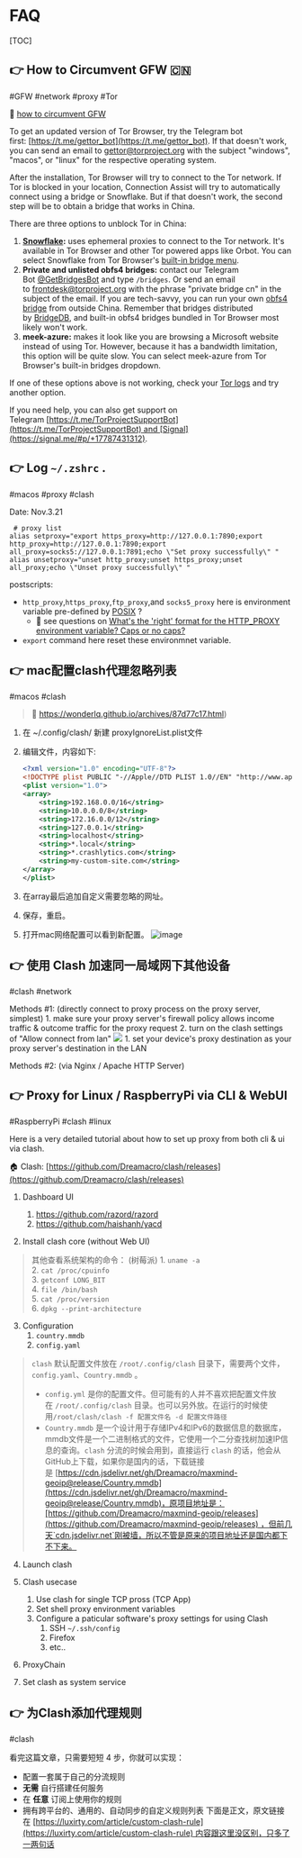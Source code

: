 # FAQ

[TOC]



## 👉 How to Circumvent GFW 🇨🇳
#GFW #network #proxy #Tor 

📄 [how to circumvent GFW](https://support.torproject.org/censorship/connecting-from-china/)

To get an updated version of Tor Browser, try the Telegram bot first: [https://t.me/gettor_bot](https://t.me/gettor_bot). If that doesn't work, you can send an email to [gettor@torproject.org](mailto:gettor@torproject.org) with the subject "windows", "macos", or "linux" for the respective operating system.

After the installation, Tor Browser will try to connect to the Tor network. If Tor is blocked in your location, Connection Assist will try to automatically connect using a bridge or Snowflake. But if that doesn't work, the second step will be to obtain a bridge that works in China.

There are three options to unblock Tor in China:
1. **[Snowflake](https://support.torproject.org/censorship/what-is-snowflake/):** uses ephemeral proxies to connect to the Tor network. It's available in Tor Browser and other Tor powered apps like Orbot. You can select Snowflake from Tor Browser's [built-in bridge menu](https://support.torproject.org/censorship/how-can-i-use-snowflake/).
2. **Private and unlisted obfs4 bridges:** contact our Telegram Bot [@GetBridgesBot](https://t.me/GetBridgesBot) and type `/bridges`. Or send an email to [frontdesk@torproject.org](mailto:frontdesk@torproject.org) with the phrase "private bridge cn" in the subject of the email. If you are tech-savvy, you can run your own [obfs4 bridge](https://community.torproject.org/relay/setup/bridge/) from outside China. Remember that bridges distributed by [BridgeDB](https://bridges.torproject.org/), and built-in obfs4 bridges bundled in Tor Browser most likely won't work.
3. **meek-azure:** makes it look like you are browsing a Microsoft website instead of using Tor. However, because it has a bandwidth limitation, this option will be quite slow. You can select meek-azure from Tor Browser's built-in bridges dropdown.

If one of these options above is not working, check your [Tor logs](https://support.torproject.org/connecting/connecting-2/) and try another option.

If you need help, you can also get support on Telegram [https://t.me/TorProjectSupportBot](https://t.me/TorProjectSupportBot) and [Signal](https://signal.me/#p/+17787431312).



## 👉 Log  `~/.zshrc` .
#macos #proxy #clash 

Date: Nov.3.21
```shell
 # proxy list
alias setproxy="export https_proxy=http://127.0.0.1:7890;export http_proxy=http://127.0.0.1:7890;export all_proxy=socks5://127.0.0.1:7891;echo \"Set proxy successfully\" "
alias unsetproxy="unset http_proxy;unset https_proxy;unset all_proxy;echo \"Unset proxy successfully\" "
```
postscripts:
+ `http_proxy`,`https_proxy`,`ftp_proxy`,and `socks5_proxy` here is environment variable pre-defined by  [POSIX](http://pubs.opengroup.org/onlinepubs/9699919799/basedefs/V1_chap08.html) ?
	+ 👀 see questions on [What's the 'right' format for the HTTP_PROXY environment variable? Caps or no caps?](https://unix.stackexchange.com/questions/212894/whats-the-right-format-for-the-http-proxy-environment-variable-caps-or-no-ca)
+ `export` command here reset these environmnet variable. 



## 👉 mac配置clash代理忽略列表
#macos #clash

> 🔗 https://wonderlq.github.io/archives/87d77c17.html)

1. 在 ~/.config/clash/ 新建 proxyIgnoreList.plist文件

2. 编辑文件，内容如下:

   ```xml
   <?xml version="1.0" encoding="UTF-8"?>
   <!DOCTYPE plist PUBLIC "-//Apple//DTD PLIST 1.0//EN" "http://www.apple.com/DTDs/PropertyList-1.0.dtd">
   <plist version="1.0">
   <array>
       <string>192.168.0.0/16</string>
       <string>10.0.0.0/8</string>
       <string>172.16.0.0/12</string>
       <string>127.0.0.1</string>
       <string>localhost</string>
       <string>*.local</string>
       <string>*.crashlytics.com</string>
       <string>my-custom-site.com</string>
   </array>
   </plist>
   ```
3. 在array最后追加自定义需要忽略的网址。

4. 保存，重启。

5. 打开mac网络配置可以看到新配置。
   ![image](../../../../../../Assets/Pics/di6Zv2mw7bgtoNU.png)



## 👉 使用 Clash 加速同一局域网下其他设备
#clash #network 

Methods \#1: (directly connect to proxy process on the proxy server, simplest)
	1. make sure your proxy server's firewall policy allows income traffic & outcome traffic for the proxy request
	2. turn on the clash settings of "Allow connect from lan"
![](../../../../../Assets/Pics/Screenshot%202023-08-29%20at%203.09.53%20PM.png)
	1. set your device's proxy destination as your proxy server's destination in the LAN


[使用 Clash 加速同一局域网下其他设备]: https://blog.mebi.me/post/clash-speed-other-devices


Methods \#2:  (via Nginx / Apache HTTP Server)


[GoAccess Set the WebSocket server to listen on port 7890 and localhost]: https://stackoverflow.com/questions/38710438/goaccess-set-the-websocket-server-to-listen-on-port-7890-and-localhost



## 👉 Proxy for Linux / RaspberryPi via CLI & WebUI
#RaspberryPi #clash #linux

Here is a very detailed tutorial about how to set up proxy from both cli & ui via clash.

🏠 Clash: [https://github.com/Dreamacro/clash/releases](https://github.com/Dreamacro/clash/releases)

1. Dashboard UI
	1. https://github.com/razord/razord
	2. https://github.com/haishanh/yacd

2. Install clash core (without Web UI)

> 其他查看系统架构的命令： (树莓派) 
> 1. `uname -a`  
> 2. `cat /proc/cpuinfo`  
> 3. `getconf LONG_BIT`  
> 4. `file /bin/bash`  
> 5. `cat /proc/version`  
> 6. `dpkg --print-architecture`

3. Configuration
	1. `country.mmdb`
	2. `config.yaml`

> `clash` 默认配置文件放在 `/root/.config/clash` 目录下，需要两个文件，`config.yaml`、`Country.mmdb` 。
> - `config.yml` 是你的配置文件。但可能有的人并不喜欢把配置文件放在 `/root/.config/clash` 目录。也可以另外放。在运行的时候使用`/root/clash/clash -f 配置文件名 -d 配置文件路径` 
> - `Country.mmdb` 是一个设计用于存储IPv4和IPv6的数据信息的数据库，mmdb文件是一个二进制格式的文件，它使用一个二分查找树加速IP信息的查询。`clash` 分流的时候会用到，直接运行 `clash` 的话，他会从GitHub上下载，如果你是国内的话，下载链接是 [https://cdn.jsdelivr.net/gh/Dreamacro/maxmind-geoip@release/Country.mmdb](https://cdn.jsdelivr.net/gh/Dreamacro/maxmind-geoip@release/Country.mmdb)，原项目地址是：[https://github.com/Dreamacro/maxmind-geoip/releases](https://github.com/Dreamacro/maxmind-geoip/releases) ，但前几天`cdn.jsdelivr.net`刚被墙，所以不管是原来的项目地址还是国内都下不下来。

4. Launch clash

5. Clash usecase
	1. Use clash for single TCP pross (TCP App)
	2. Set shell proxy environment variables 
	3. Configure a paticular software's proxy settings for using Clash
		1. SSH `~/.ssh/config`
		2. Firefox
		3. etc..

6. ProxyChain

7. Set clash as system service



[👍【保姆级教程】Linux（树莓派）用代理上网并配置web界面]: https://pawswrite.xyz/posts/59203.html#



## 👉 为Clash添加代理规则
#clash 


[如何优雅地为 Clash 添加自定义代理规则？这是你要看的最后一篇教程]: https://v2ex.com/t/949462

看完这篇文章，只需要短短 4 步，你就可以实现：
- 配置一套属于自己的分流规则
- **无需** 自行搭建任何服务
- 在 **任意** 订阅上使用你的规则
- 拥有跨平台的、通用的、自动同步的自定义规则列表
下面是正文，原文链接在 [https://luxirty.com/article/custom-clash-rule](https://luxirty.com/article/custom-clash-rule) 内容跟这里没区别，只多了一两句话
